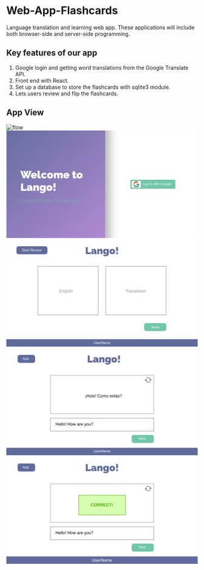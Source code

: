 # Web-App-Flashcards
Language translation and learning web app.
These applications will include both browser-side and server-side programming.

## Key features of our app
1. Google login and getting word translations from the Google Translate API.
2. Front end with React.
3. Set up a database to store the flashcards with sqlite3 module.
4. Lets users review and flip the flashcards.  

## App View
![flow](https://github.com/jiajunliangucdavis/Web-App-Flashcards/blob/master/View%20and%20Flow/flow.png)
![login](https://github.com/jiajunliangucdavis/Web-App-Flashcards/blob/master/View%20and%20Flow/login.png)
![create](https://github.com/jiajunliangucdavis/Web-App-Flashcards/blob/master/View%20and%20Flow/create.png)
![review](https://github.com/jiajunliangucdavis/Web-App-Flashcards/blob/master/View%20and%20Flow/review.png)
![correct](https://github.com/jiajunliangucdavis/Web-App-Flashcards/blob/master/View%20and%20Flow/correct.png)



